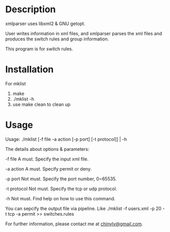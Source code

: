 Description
===========

xmlparser uses libxml2 &amp; GNU getopt.

User writes information in xml files, and xmlparser parses the xml files and produces the switch rules and group information.

This program is for switch rules.

Installation
============

For mklist
1. make
2. ./mklist -h
3. use make clean to clean up

Usage
=====

Usage: ./mklist [-f file -a action [-p port] [-t protocol]] | -h

The details about options & parameters:

   -f   file       A must. Specify the input xml file.

   -a   action     A must. Specify permit or deny.

   -p   port       Not must. Specify the port number, 0~65535.

   -t   protocol   Not must. Specify the tcp or udp protocol.

   -h              Not must. Find help on how to use this command.

You can sepcify the output file via pipeline. Like ./mklist -f users.xml -p 20 -t tcp -a permit >> switches.rules

For further information, please contact me at chinylv@gmail.com.
